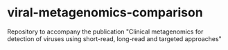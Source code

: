 # viral-metagenomics-comparison
Repository to accompany the publication "Clinical metagenomics for detection of viruses using short-read, long-read and targeted approaches"
